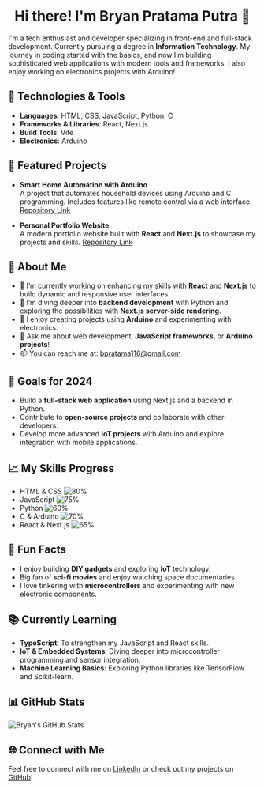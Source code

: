 <h1 align="center">Hi there! I'm Bryan Pratama Putra 👋</h1>

I'm a tech enthusiast and developer specializing in front-end and full-stack development. Currently pursuing a degree in **Information Technology**. My journey in coding started with the basics, and now I’m building sophisticated web applications with modern tools and frameworks. I also enjoy working on electronics projects with Arduino!

## 🚀 Technologies & Tools

- **Languages**: HTML, CSS, JavaScript, Python, C
- **Frameworks & Libraries**: React, Next.js
- **Build Tools**: Vite
- **Electronics**: Arduino

## 🌟 Featured Projects

- **Smart Home Automation with Arduino**  
  A project that automates household devices using Arduino and C programming. Includes features like remote control via a web interface.
  [Repository Link](https://github.com/bryanpratama/smart-home-automation)

- **Personal Portfolio Website**  
  A modern portfolio website built with **React** and **Next.js** to showcase my projects and skills.
  [Repository Link](https://github.com/bryanpratama/portfolio-website)

## 📘 About Me

- 🔭 I’m currently working on enhancing my skills with **React** and **Next.js** to build dynamic and responsive user interfaces.
- 🌱 I’m diving deeper into **backend development** with Python and exploring the possibilities with **Next.js server-side rendering**.
- 🤖 I enjoy creating projects using **Arduino** and experimenting with electronics.
- 💬 Ask me about web development, **JavaScript frameworks**, or **Arduino projects**!
- 📫 You can reach me at: [bpratama116@gmail.com](mailto:bpratama116@gmail.com)

## 🎯 Goals for 2024

- Build a **full-stack web application** using Next.js and a backend in Python.
- Contribute to **open-source projects** and collaborate with other developers.
- Develop more advanced **IoT projects** with Arduino and explore integration with mobile applications.

## 📈 My Skills Progress

- HTML & CSS ![80%](https://progress-bar.dev/80)
- JavaScript ![75%](https://progress-bar.dev/75)
- Python ![60%](https://progress-bar.dev/60)
- C & Arduino ![70%](https://progress-bar.dev/70)
- React & Next.js ![65%](https://progress-bar.dev/65)

## 🎉 Fun Facts

- I enjoy building **DIY gadgets** and exploring **IoT** technology.
- Big fan of **sci-fi movies** and enjoy watching space documentaries.
- I love tinkering with **microcontrollers** and experimenting with new electronic components.

## 📚 Currently Learning

- **TypeScript**: To strengthen my JavaScript and React skills.
- **IoT & Embedded Systems**: Diving deeper into microcontroller programming and sensor integration.
- **Machine Learning Basics**: Exploring Python libraries like TensorFlow and Scikit-learn.

## 📊 GitHub Stats

![Bryan's GitHub Stats](https://github-readme-stats.vercel.app/api?username=bryanpratama&show_icons=true&theme=radical)

## 🌐 Connect with Me

Feel free to connect with me on [LinkedIn](https://www.linkedin.com/in/bryan-pratama-putra) or check out my projects on [GitHub](https://github.com/bryanpratama)!
